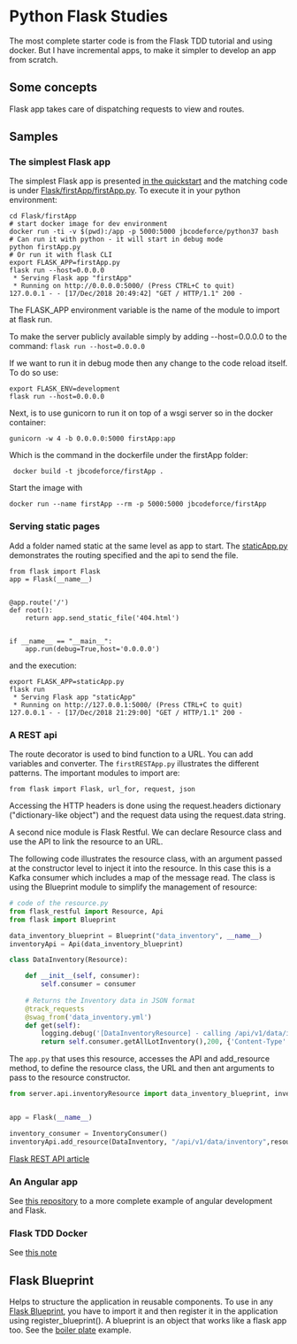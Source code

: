 # Python Flask Studies

The most complete starter code is from the Flask TDD tutorial and using docker.  But I have incremental apps, to make it simpler to develop an app from scratch.

## Some concepts

Flask app takes care of dispatching requests to view and routes.

## Samples

### The simplest Flask app

The simplest Flask app is presented [in the quickstart](http://flask.pocoo.org/docs/1.0/quickstart/) and the matching code is under [Flask/firstApp/firstApp.py](https://github.com/jbcodeforce/python-code/blob/master/Flask/helloworld/firstApp.py). To execute it in your python environment:

```shell
cd Flask/firstApp
# start docker image for dev environment
docker run -ti -v $(pwd):/app -p 5000:5000 jbcodeforce/python37 bash
# Can run it with python - it will start in debug mode
python firstApp.py
# Or run it with flask CLI
export FLASK_APP=firstApp.py
flask run --host=0.0.0.0
 * Serving Flask app "firstApp"
 * Running on http://0.0.0.0:5000/ (Press CTRL+C to quit)
127.0.0.1 - - [17/Dec/2018 20:49:42] "GET / HTTP/1.1" 200 -
```
The FLASK_APP environment variable is the name of the module to import at flask run.

To make the server publicly available simply by adding --host=0.0.0.0 to the command: `flask run --host=0.0.0.0`

If we want to run it in debug mode then any change to the code reload itself. To do so use: 

```
export FLASK_ENV=development
flask run --host=0.0.0.0
```

Next, is to use gunicorn to run it on top of a wsgi server so in the docker container:

```shell
gunicorn -w 4 -b 0.0.0.0:5000 firstApp:app
```

Which is the command in the dockerfile under the firstApp folder:

```shell
 docker build -t jbcodeforce/firstApp .
```

Start the image with

```
docker run --name firstApp --rm -p 5000:5000 jbcodeforce/firstApp
```


### Serving static pages

Add a folder named static at the same level as app to start. The [staticApp.py](https://github.com/jbcodeforce/python-code/blob/master/Flask/staticServe/staticApp.py) demonstrates the routing specified and the api to send the file.

```
from flask import Flask
app = Flask(__name__)


@app.route('/')
def root():
    return app.send_static_file('404.html')


if __name__ == "__main__":
    app.run(debug=True,host='0.0.0.0')
```

and the execution:

```
export FLASK_APP=staticApp.py
flask run
 * Serving Flask app "staticApp"
 * Running on http://127.0.0.1:5000/ (Press CTRL+C to quit)
127.0.0.1 - - [17/Dec/2018 21:29:00] "GET / HTTP/1.1" 200 -
```

### A REST api

The route decorator is used to bind function to a URL. You can add variables and converter. The `firstRESTApp.py` illustrates the different patterns. The important modules to import are:

```
from flask import Flask, url_for, request, json
```

Accessing the HTTP headers is done using the request.headers dictionary ("dictionary-like object") and the request data using the request.data string.

A second nice module is Flask Restful. We can declare Resource class and use the API to link the resource to an URL.

The following code illustrates the resource class, with an argument passed at the constructor level to inject it into the resource. In this case this is a Kafka consumer which includes a map of the message read. The class is using the Blueprint module to simplify the management of resource:

```python
# code of the resource.py
from flask_restful import Resource, Api
from flask import Blueprint

data_inventory_blueprint = Blueprint("data_inventory", __name__)
inventoryApi = Api(data_inventory_blueprint)

class DataInventory(Resource):  

    def __init__(self, consumer):
        self.consumer = consumer
    
    # Returns the Inventory data in JSON format
    @track_requests
    @swag_from('data_inventory.yml')
    def get(self):
        logging.debug('[DataInventoryResource] - calling /api/v1/data/inventory endpoint')
        return self.consumer.getAllLotInventory(),200, {'Content-Type' : 'application/json'}
```

The `app.py` that uses this resource, accesses the API and add_resource method, to define the resource class, the URL and then ant arguments to pass to the resource constructor.

```python
from server.api.inventoryResource import data_inventory_blueprint, inventoryApi, DataInventory


app = Flask(__name__)

inventory_consumer = InventoryConsumer()
inventoryApi.add_resource(DataInventory, "/api/v1/data/inventory",resource_class_kwargs={'consumer':inventory_consumer})

```

[Flask REST API article](https://blog.luisrei.com/articles/flaskrest.html)

### An Angular app

See [this repository](https://jbcodeforce.github.io/angular-sandbox) to a more complete example of angular development and Flask.

### Flask TDD Docker

See [this note](./flask-tdd-docker.md)

## Flask Blueprint

Helps to structure the application in reusable components. To use in any [Flask Blueprint](https://realpython.com/flask-blueprint/), you have to import it and then register it in the application using register_blueprint(). A blueprint is an object that works like a flask app too. See the [boiler plate](https://github.com/jbcodeforce/python-code/blob/master/Flask/boilerPlate) example.